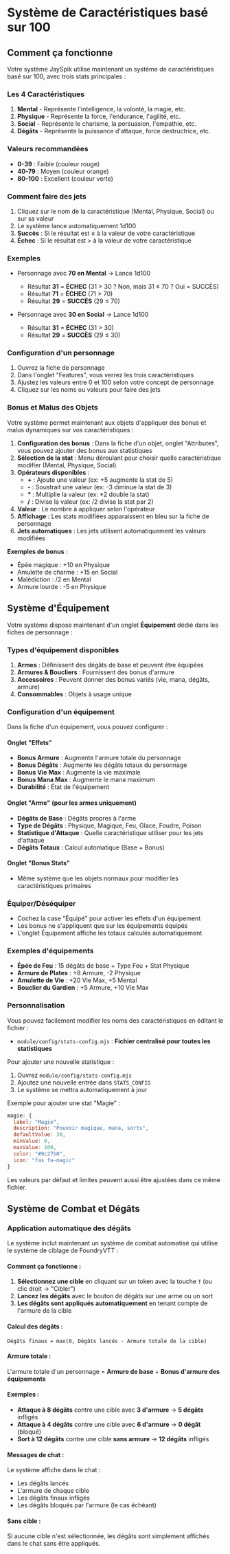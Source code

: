 # Système de Caractéristiques basé sur 100

## Comment ça fonctionne

Votre système JaySpik utilise maintenant un système de caractéristiques basé sur 100, avec trois stats principales :

### Les 4 Caractéristiques

1. **Mental** - Représente l'intelligence, la volonté, la magie, etc.
2. **Physique** - Représente la force, l'endurance, l'agilité, etc.
3. **Social** - Représente le charisme, la persuasion, l'empathie, etc.
4. **Dégâts** - Représente la puissance d'attaque, force destructrice, etc.

### Valeurs recommandées

- **0-39** : Faible (couleur rouge)
- **40-79** : Moyen (couleur orange)
- **80-100** : Excellent (couleur verte)

### Comment faire des jets

1. Cliquez sur le nom de la caractéristique (Mental, Physique, Social) ou sur sa valeur
2. Le système lance automatiquement 1d100
3. **Succès** : Si le résultat est ≤ à la valeur de votre caractéristique
4. **Échec** : Si le résultat est > à la valeur de votre caractéristique

### Exemples

- Personnage avec **70 en Mental** → Lance 1d100

  - Résultat **31** = **ÉCHEC** (31 > 30 ? Non, mais 31 ≤ 70 ? Oui = SUCCÈS)
  - Résultat **71** = **ÉCHEC** (71 > 70)
  - Résultat **29** = **SUCCÈS** (29 ≤ 70)

- Personnage avec **30 en Social** → Lance 1d100
  - Résultat **31** = **ÉCHEC** (31 > 30)
  - Résultat **29** = **SUCCÈS** (29 ≤ 30)

### Configuration d'un personnage

1. Ouvrez la fiche de personnage
2. Dans l'onglet "Features", vous verrez les trois caractéristiques
3. Ajustez les valeurs entre 0 et 100 selon votre concept de personnage
4. Cliquez sur les noms ou valeurs pour faire des jets

### Bonus et Malus des Objets

Votre système permet maintenant aux objets d'appliquer des bonus et malus dynamiques sur vos caractéristiques :

1. **Configuration des bonus** : Dans la fiche d'un objet, onglet "Attributes", vous pouvez ajouter des bonus aux statistiques
2. **Sélection de la stat** : Menu déroulant pour choisir quelle caractéristique modifier (Mental, Physique, Social)
3. **Opérateurs disponibles** :
   - **+** : Ajoute une valeur (ex: +5 augmente la stat de 5)
   - **-** : Soustrait une valeur (ex: -3 diminue la stat de 3)
   - **\*** : Multiplie la valeur (ex: \*2 double la stat)
   - **/** : Divise la valeur (ex: /2 divise la stat par 2)
4. **Valeur** : Le nombre à appliquer selon l'opérateur
5. **Affichage** : Les stats modifiées apparaissent en bleu sur la fiche de personnage
6. **Jets automatiques** : Les jets utilisent automatiquement les valeurs modifiées

**Exemples de bonus** :

- Épée magique : +10 en Physique
- Amulette de charme : +15 en Social
- Malédiction : /2 en Mental
- Armure lourde : -5 en Physique

## Système d'Équipement

Votre système dispose maintenant d'un onglet **Équipement** dédié dans les fiches de personnage :

### Types d'équipement disponibles

1. **Armes** : Définissent des dégâts de base et peuvent être équipées
2. **Armures & Boucliers** : Fournissent des bonus d'armure
3. **Accessoires** : Peuvent donner des bonus variés (vie, mana, dégâts, armure)
4. **Consommables** : Objets à usage unique

### Configuration d'un équipement

Dans la fiche d'un équipement, vous pouvez configurer :

#### Onglet "Effets"

- **Bonus Armure** : Augmente l'armure totale du personnage
- **Bonus Dégâts** : Augmente les dégâts totaux du personnage
- **Bonus Vie Max** : Augmente la vie maximale
- **Bonus Mana Max** : Augmente le mana maximum
- **Durabilité** : État de l'équipement

#### Onglet "Arme" (pour les armes uniquement)

- **Dégâts de Base** : Dégâts propres à l'arme
- **Type de Dégâts** : Physique, Magique, Feu, Glace, Foudre, Poison
- **Statistique d'Attaque** : Quelle caractéristique utiliser pour les jets d'attaque
- **Dégâts Totaux** : Calcul automatique (Base + Bonus)

#### Onglet "Bonus Stats"

- Même système que les objets normaux pour modifier les caractéristiques primaires

### Équiper/Déséquiper

- Cochez la case "Équipé" pour activer les effets d'un équipement
- Les bonus ne s'appliquent que sur les équipements équipés
- L'onglet Équipement affiche les totaux calculés automatiquement

### Exemples d'équipements

- **Épée de Feu** : 15 dégâts de base + Type Feu + Stat Physique
- **Armure de Plates** : +8 Armure, -2 Physique
- **Amulette de Vie** : +20 Vie Max, +5 Mental
- **Bouclier du Gardien** : +5 Armure, +10 Vie Max

### Personnalisation

Vous pouvez facilement modifier les noms des caractéristiques en éditant le fichier :

- `module/config/stats-config.mjs` : **Fichier centralisé pour toutes les statistiques**

Pour ajouter une nouvelle statistique :

1. Ouvrez `module/config/stats-config.mjs`
2. Ajoutez une nouvelle entrée dans `STATS_CONFIG`
3. Le système se mettra automatiquement à jour

Exemple pour ajouter une stat "Magie" :

```javascript
magie: {
  label: "Magie",
  description: "Pouvoir magique, mana, sorts",
  defaultValue: 30,
  minValue: 0,
  maxValue: 100,
  color: "#9c27b0",
  icon: "fas fa-magic"
}
```

Les valeurs par défaut et limites peuvent aussi être ajustées dans ce même fichier.

## Système de Combat et Dégâts

### Application automatique des dégâts

Le système inclut maintenant un système de combat automatisé qui utilise le système de ciblage de FoundryVTT :

#### Comment ça fonctionne :

1. **Sélectionnez une cible** en cliquant sur un token avec la touche `T` (ou clic droit → "Cibler")
2. **Lancez les dégâts** avec le bouton de dégâts sur une arme ou un sort
3. **Les dégâts sont appliqués automatiquement** en tenant compte de l'armure de la cible

#### Calcul des dégâts :

```
Dégâts finaux = max(0, Dégâts lancés - Armure totale de la cible)
```

#### Armure totale :

L'armure totale d'un personnage = **Armure de base** + **Bonus d'armure des équipements**

#### Exemples :

- **Attaque à 8 dégâts** contre une cible avec **3 d'armure** → **5 dégâts** infligés
- **Attaque à 4 dégâts** contre une cible avec **6 d'armure** → **0 dégât** (bloqué)
- **Sort à 12 dégâts** contre une cible **sans armure** → **12 dégâts** infligés

#### Messages de chat :

Le système affiche dans le chat :

- Les dégâts lancés
- L'armure de chaque cible
- Les dégâts finaux infligés
- Les dégâts bloqués par l'armure (le cas échéant)

#### Sans cible :

Si aucune cible n'est sélectionnée, les dégâts sont simplement affichés dans le chat sans être appliqués.
